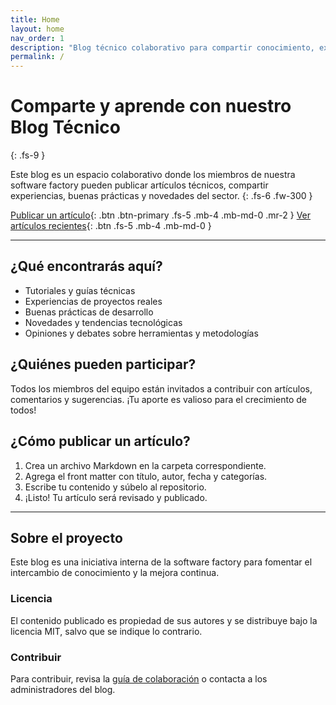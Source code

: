 ```yaml
---
title: Home
layout: home
nav_order: 1
description: "Blog técnico colaborativo para compartir conocimiento, experiencias y novedades del equipo."
permalink: /
---
```


# Comparte y aprende con nuestro Blog Técnico
{: .fs-9 }

Este blog es un espacio colaborativo donde los miembros de nuestra software factory pueden publicar artículos técnicos, compartir experiencias, buenas prácticas y novedades del sector.
{: .fs-6 .fw-300 }

[Publicar un artículo](#como-publicar){: .btn .btn-primary .fs-5 .mb-4 .mb-md-0 .mr-2 }
[Ver artículos recientes](/posts/){: .btn .fs-5 .mb-4 .mb-md-0 }

---

## ¿Qué encontrarás aquí?

- Tutoriales y guías técnicas
- Experiencias de proyectos reales
- Buenas prácticas de desarrollo
- Novedades y tendencias tecnológicas
- Opiniones y debates sobre herramientas y metodologías

## ¿Quiénes pueden participar?

Todos los miembros del equipo están invitados a contribuir con artículos, comentarios y sugerencias. ¡Tu aporte es valioso para el crecimiento de todos!

## ¿Cómo publicar un artículo?
1. Crea un archivo Markdown en la carpeta correspondiente.
2. Agrega el front matter con título, autor, fecha y categorías.
3. Escribe tu contenido y súbelo al repositorio.
4. ¡Listo! Tu artículo será revisado y publicado.

---

## Sobre el proyecto

Este blog es una iniciativa interna de la software factory para fomentar el intercambio de conocimiento y la mejora continua.

### Licencia

El contenido publicado es propiedad de sus autores y se distribuye bajo la licencia MIT, salvo que se indique lo contrario.

### Contribuir

Para contribuir, revisa la [guía de colaboración](#como-publicar) o contacta a los administradores del blog.

